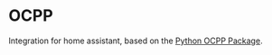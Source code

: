 # OCPP

Integration for home assistant, based on the [Python OCPP Package](https://github.com/mobilityhouse/ocpp).
